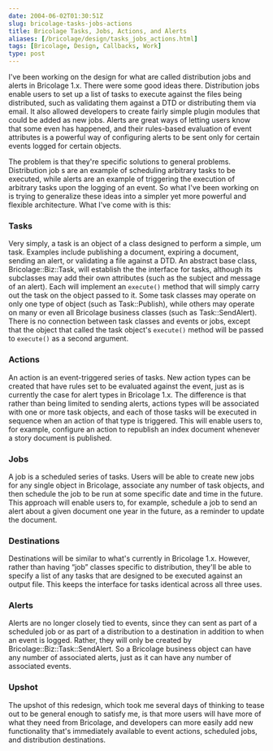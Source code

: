 ```yaml
--- 
date: 2004-06-02T01:30:51Z
slug: bricolage-tasks-jobs-actions
title: Bricolage Tasks, Jobs, Actions, and Alerts
aliases: [/bricolage/design/tasks_jobs_actions.html]
tags: [Bricolage, Design, Callbacks, Work]
type: post
---
```


I've been working on the design for what are called distribution jobs and alerts
in Bricolage 1.x. There were some good ideas there. Distribution jobs enable
users to set up a list of tasks to execute against the files being distributed,
such as validating them against a DTD or distributing them via email. It also
allowed developers to create fairly simple plugin modules that could be added as
new jobs. Alerts are great ways of letting users know that some even has
happened, and their rules-based evaluation of event attributes is a powerful way
of configuring alerts to be sent only for certain events logged for certain
objects.

The problem is that they're specific solutions to general problems. Distribution
job s are an example of scheduling arbitrary tasks to be executed, while alerts
are an example of triggering the execution of arbitrary tasks upon the logging
of an event. So what I've been working on is trying to generalize these ideas
into a simpler yet more powerful and flexible architecture. What I've come with
is this:

### Tasks

Very simply, a task is an object of a class designed to perform a simple, um
task. Examples include publishing a document, expiring a document, sending an
alert, or validating a file against a DTD. An abstract base class,
Bricolage::Biz::Task, will establish the the interface for tasks, although its
subclasses may add their own attributes (such as the subject and message of an
alert). Each will implement an `execute()` method that will simply carry out the
task on the object passed to it. Some task classes may operate on only one type
of object (such as Task::Publish), while others may operate on many or even all
Bricolage business classes (such as Task::SendAlert). There is no connection
between task classes and events or jobs, except that the object that called the
task object's `execute()` method will be passed to `execute()` as a second
argument.

### Actions

An action is an event-triggered series of tasks. New action types can be created
that have rules set to be evaluated against the event, just as is currently the
case for alert types in Bricolage 1.x. The difference is that rather than being
limited to sending alerts, actions types will be associated with one or more
task objects, and each of those tasks will be executed in sequence when an
action of that type is triggered. This will enable users to, for example,
configure an action to republish an index document whenever a story document is
published.

### Jobs

A job is a scheduled series of tasks. Users will be able to create new jobs for
any single object in Bricolage, associate any number of task objects, and then
schedule the job to be run at some specific date and time in the future. This
approach will enable users to, for example, schedule a job to send an alert
about a given document one year in the future, as a reminder to update the
document.

### Destinations

Destinations will be similar to what's currently in Bricolage 1.x. However,
rather than having “job” classes specific to distribution, they'll be able to
specify a list of any tasks that are designed to be executed against an output
file. This keeps the interface for tasks identical across all three uses.

### Alerts

Alerts are no longer closely tied to events, since they can sent as part of a
scheduled job or as part of a distribution to a destination in addition to when
an event is logged. Rather, they will only be created by
Bricolage::Biz::Task::SendAlert. So a Bricolage business object can have any
number of associated alerts, just as it can have any number of associated
events.

### Upshot

The upshot of this redesign, which took me several days of thinking to tease out
to be general enough to satisfy me, is that more users will have more of what
they need from Bricolage, and developers can more easily add new functionality
that's immediately available to event actions, scheduled jobs, and distribution
destinations.

